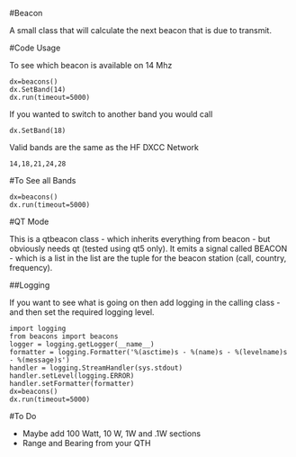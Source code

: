 #Beacon

A small class that will calculate the next beacon that is due to transmit.

#Code Usage

To see which beacon is available on 14 Mhz

    dx=beacons()
    dx.SetBand(14)
    dx.run(timeout=5000)

If you wanted to switch to another band you would call

    dx.SetBand(18)

Valid bands are the same as the HF DXCC Network

    14,18,21,24,28

#To See all Bands

    dx=beacons()
    dx.run(timeout=5000)

#QT Mode

This is a qtbeacon class - which inherits everything from beacon - but obviously needs qt (tested using qt5 only).
It emits a signal called BEACON - which is a list in the list are the tuple for the beacon station (call, country, frequency).





##Logging

If you want to see what is going on then add logging in the calling class - and then set the required logging level.


    import logging
    from beacons import beacons
    logger = logging.getLogger(__name__)
    formatter = logging.Formatter('%(asctime)s - %(name)s - %(levelname)s - %(message)s')
    handler = logging.StreamHandler(sys.stdout)
    handler.setLevel(logging.ERROR)
    handler.setFormatter(formatter)
    dx=beacons()
    dx.run(timeout=5000)

#To Do

* Maybe add 100 Watt, 10 W, 1W and .1W sections
* Range and Bearing from your QTH 


